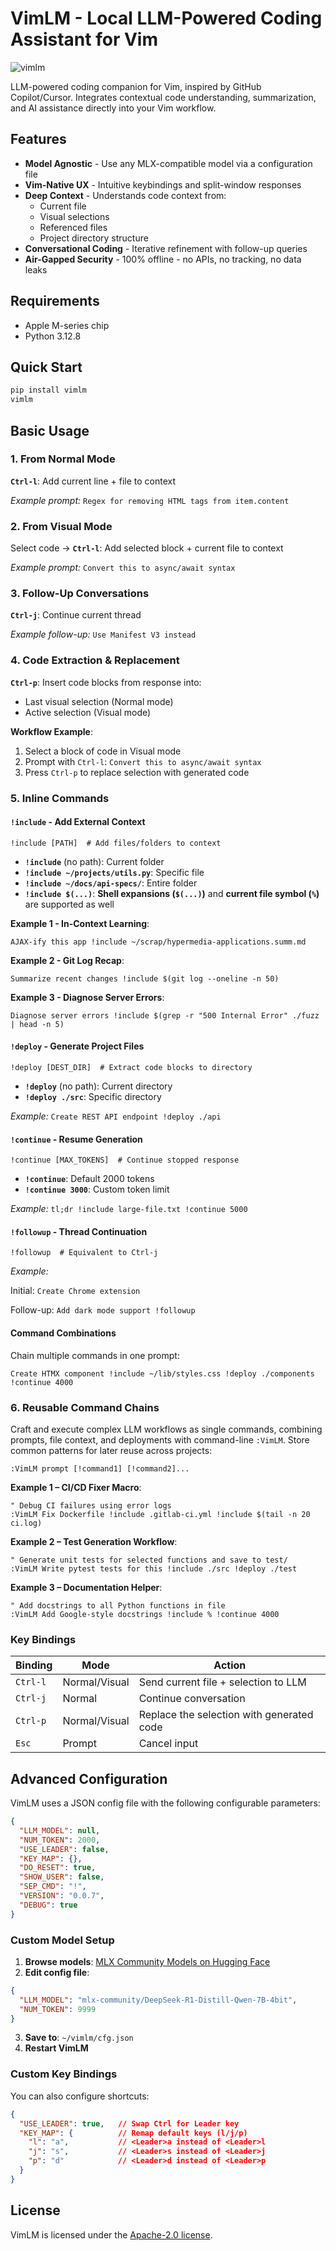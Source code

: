 
# VimLM - Local LLM-Powered Coding Assistant for Vim

![vimlm](https://raw.githubusercontent.com/JosefAlbers/VimLM/main/assets/captioned_vimlm.gif)

LLM-powered coding companion for Vim, inspired by GitHub Copilot/Cursor. Integrates contextual code understanding, summarization, and AI assistance directly into your Vim workflow.

## Features

- **Model Agnostic** - Use any MLX-compatible model via a configuration file
- **Vim-Native UX** - Intuitive keybindings and split-window responses
- **Deep Context** - Understands code context from:
    - Current file
    - Visual selections
    - Referenced files
    - Project directory structure
- **Conversational Coding** - Iterative refinement with follow-up queries
- **Air-Gapped Security** - 100% offline - no APIs, no tracking, no data leaks

## Requirements

- Apple M-series chip
- Python 3.12.8

## Quick Start

```zsh
pip install vimlm
vimlm
```

## Basic Usage

### 1. **From Normal Mode**  
**`Ctrl-l`**: Add current line + file to context

*Example prompt:* `Regex for removing HTML tags from item.content`

### 2. **From Visual Mode**  
Select code → **`Ctrl-l`**: Add selected block + current file to context

*Example prompt:* `Convert this to async/await syntax`

### 3. **Follow-Up Conversations**  
**`Ctrl-j`**: Continue current thread

*Example follow-up:* `Use Manifest V3 instead`

### 4. **Code Extraction & Replacement**  
**`Ctrl-p`**: Insert code blocks from response into:  
- Last visual selection (Normal mode)  
- Active selection (Visual mode)  

**Workflow Example**:  
1. Select a block of code in Visual mode  
2. Prompt with `Ctrl-l`: `Convert this to async/await syntax`  
3. Press `Ctrl-p` to replace selection with generated code  

### 5. **Inline Commands**  

#### `!include` - Add External Context  
```text
!include [PATH]  # Add files/folders to context
```
- **`!include`** (no path): Current folder  
- **`!include ~/projects/utils.py`**: Specific file  
- **`!include ~/docs/api-specs/`**: Entire folder  
- **`!include $(...)`**: **Shell expansions (`$(...)`)** and **current file symbol (`%`)** are supported as well

**Example 1 - In-Context Learning**:
```text
AJAX-ify this app !include ~/scrap/hypermedia-applications.summ.md
```

**Example 2 - Git Log Recap**:
```text
Summarize recent changes !include $(git log --oneline -n 50)
```

**Example 3 - Diagnose Server Errors**: 
```text
Diagnose server errors !include $(grep -r "500 Internal Error" ./fuzz | head -n 5)
```

#### `!deploy` - Generate Project Files  
```text
!deploy [DEST_DIR]  # Extract code blocks to directory
```
- **`!deploy`** (no path): Current directory  
- **`!deploy ./src`**: Specific directory  

*Example:* `Create REST API endpoint !deploy ./api`

#### `!continue` - Resume Generation  
```text
!continue [MAX_TOKENS]  # Continue stopped response
```
- **`!continue`**: Default 2000 tokens  
- **`!continue 3000`**: Custom token limit  

*Example:* `tl;dr !include large-file.txt !continue 5000`

#### `!followup` - Thread Continuation  
```text
!followup  # Equivalent to Ctrl-j
```
*Example:*  

Initial: `Create Chrome extension`  

Follow-up: `Add dark mode support !followup`

#### **Command Combinations**
Chain multiple commands in one prompt:  
```text
Create HTMX component !include ~/lib/styles.css !deploy ./components !continue 4000
```  

### 6. **Reusable Command Chains**
Craft and execute complex LLM workflows as single commands, combining prompts, file context, and deployments with command-line `:VimLM`. Store common patterns for later reuse across projects:
```vim
:VimLM prompt [!command1] [!command2]...
```
**Example 1 – CI/CD Fixer Macro**:
```vim
" Debug CI failures using error logs
:VimLM Fix Dockerfile !include .gitlab-ci.yml !include $(tail -n 20 ci.log)
```

**Example 2 – Test Generation Workflow**:
```vim
" Generate unit tests for selected functions and save to test/
:VimLM Write pytest tests for this !include ./src !deploy ./test
```

**Example 3 – Documentation Helper**:
```vim
" Add docstrings to all Python functions in file
:VimLM Add Google-style docstrings !include % !continue 4000
```

### Key Bindings

| Binding    | Mode          | Action                                 |
|------------|---------------|----------------------------------------|
| `Ctrl-l`   | Normal/Visual | Send current file + selection to LLM   |
| `Ctrl-j`   | Normal        | Continue conversation                  |
| `Ctrl-p`   | Normal/Visual | Replace the selection with generated code |
| `Esc`      | Prompt        | Cancel input                           |

## Advanced Configuration
VimLM uses a JSON config file with the following configurable parameters:
```json
{
  "LLM_MODEL": null,
  "NUM_TOKEN": 2000,
  "USE_LEADER": false,
  "KEY_MAP": {},
  "DO_RESET": true,
  "SHOW_USER": false,
  "SEP_CMD": "!",
  "VERSION": "0.0.7",
  "DEBUG": true
} 
```
### Custom Model Setup
1. **Browse models**: [MLX Community Models on Hugging Face](https://huggingface.co/mlx-community)
2. **Edit config file**:
```json
{
  "LLM_MODEL": "mlx-community/DeepSeek-R1-Distill-Qwen-7B-4bit",
  "NUM_TOKEN": 9999
}
```
3. **Save to**: `~/vimlm/cfg.json`
4. **Restart VimLM**

### Custom Key Bindings
You can also configure shortcuts:
```json
{
  "USE_LEADER": true,   // Swap Ctrl for Leader key
  "KEY_MAP": {          // Remap default keys (l/j/p)
    "l": "a",           // <Leader>a instead of <Leader>l
    "j": "s",           // <Leader>s instead of <Leader>j
    "p": "d"            // <Leader>d instead of <Leader>p
  }
}
```

## License

VimLM is licensed under the [Apache-2.0 license](LICENSE).


